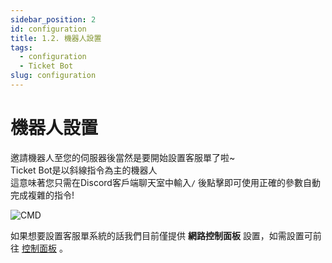 ```yaml
---
sidebar_position: 2
id: configuration
title: 1.2. 機器人設置
tags:
  - configuration
  - Ticket Bot
slug: configuration
---
```


# 機器人設置
邀請機器人至您的伺服器後當然是要開始設置客服單了啦~  
Ticket Bot是以斜線指令為主的機器人  
這意味著您只需在Discord客戶端聊天室中輸入`/` 後點擊即可使用正確的參數自動完成複雜的指令!

![CMD](https://i.imgur.com/EcjweSS.png)

如果想要設置客服單系統的話我們目前僅提供 **網路控制面板** 設置，如需設置可前往 [控制面板](https://ticketbot.dev/) 。